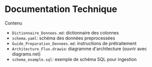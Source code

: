 # Documentation Technique

Contenu
- `Dictionnaire_Donnees.md`: dictionnaire des colonnes
- `schema.yaml`: schéma des données preprocessées
- `Guide_Preparation_Donnees.md`: instructions de prétraitement
- `Architecture_Flux.drawio`: diagramme d'architecture (ouvrir avec diagrams.net)
- `schema_example.sql`: exemple de schéma SQL pour ingestion
